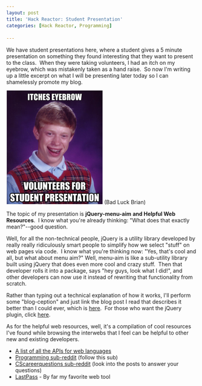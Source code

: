 ```yaml
---
layout: post
title: 'Hack Reactor: Student Presentation'
categories: [Hack Reactor, Programming]

---
```


We have student presentations here, where a student gives a 5 minute presentation on something they found interesting that they want to present to the class.  When they were taking volunteers, I had an itch on my eyebrow, which was mistakenly taken as a hand raise.  So now I'm writing up a little excerpt on what I will be presenting later today so I can shamelessly promote my blog.

<img class=" wp-image-40 " src="/images/posts/student-presentation-1.png?w=255" width="255" height="300" /><span class="caption"> (Bad Luck Brian)</span>

The topic of my presentation is <strong>jQuery-menu-aim</strong> <strong>and Helpful Web Resources</strong>.  I know what you're already thinking: "What does that exactly mean?"--good question.

Well, for all the non-technical people, jQuery is a utility library developed by really really ridiculously smart people to simplify how we select "stuff" on web pages via code.  I know what you're thinking now: "Yes, that's cool and all, but what about menu aim?" Well, menu-aim is like a sub-utility library built using jQuery that does even more cool and crazy stuff.  Then that developer rolls it into a package, says "hey guys, look what I did!", and other developers can now use it instead of rewriting that functionality from scratch.
<p style="text-align:left;">Rather than typing out a technical explanation of how it works, I'll perform some "blog-ception" and just link the blog post I read that describes it better than I could ever, which is <a href="http://bjk5.com/post/44698559168/breaking-down-amazons-mega-dropdown" target="_blank">here</a>.  For those who want the jQuery plugin, click <a href="https://github.com/kamens/jQuery-menu-aim" target="_blank">here</a>.</p>
As for the helpful web resources, well, it's a compilation of cool resources I've found while browsing the interwebs that I feel can be helpful to other new and existing developers.
<ul>
	<li><a href="http://overapi.com/" target="_blank">A list of all the APIs for web languages</a></li>
	<li><a href="http://www.reddit.com/r/programming/" target="_blank">Programming sub-reddit</a> (follow this sub)</li>
	<li><a href="http://www.reddit.com/r/cscareerquestions/" target="_blank">CScareerquestions sub-reddit</a> (look into the posts to answer your questions)</li>
	<li><a href="http://lastpass.com" target="_blank">LastPass</a> - By far my favorite web tool</li>
</ul>
&nbsp;
